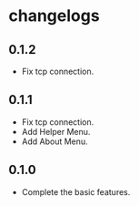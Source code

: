 # changelogs

## 0.1.2

- Fix tcp connection.

## 0.1.1

- Fix tcp connection.
- Add Helper Menu.
- Add About Menu.

## 0.1.0

- Complete the basic features.